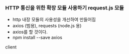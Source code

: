 ### HTTP 통신을 위한 확장 모듈 사용하기 request.js 모듈 
 - http 내장 모듈의 사용성을 개선하여 만들어짐 
 - axios (범용), requests (node.js 용)
 - axios를 할 것이다. 
 - npm install --save axios

 client 